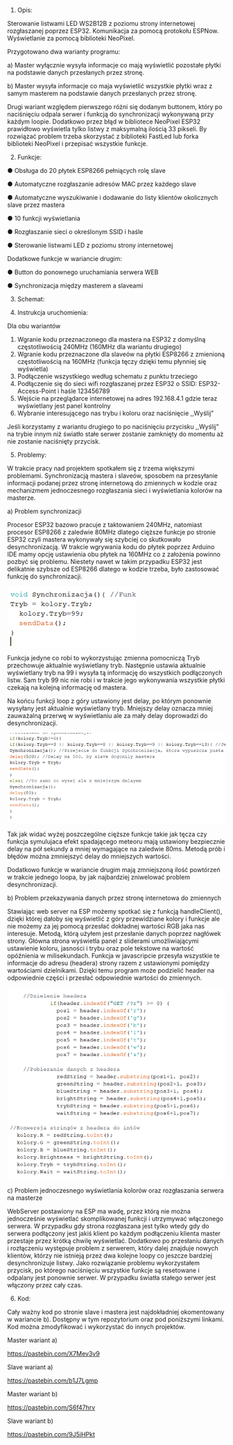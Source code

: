1.	Opis:

Sterowanie listwami LED WS2B12B z poziomu strony internetowej rozgłaszanej poprzez ESP32. Komunikacja za pomocą protokołu ESPNow. Wyświetlanie za pomocą biblioteki NeoPixel.

Przygotowano dwa warianty programu:

a)	Master wyłącznie wysyła informacje co mają wyświetlić pozostałe płytki na podstawie danych przesłanych przez stronę.

b)	Master wysyła informacje co maja wyświetlić wszystkie płytki wraz z samym masterem na podstawie danych przesłanych przez stronę.

Drugi wariant względem pierwszego różni się dodanym buttonem, który po naciśnięciu odpala serwer i funkcją do synchronizacji wykonywaną przy każdym loopie. Dodatkowo przez błąd w bibliotece NeoPixel ESP32 prawidłowo wyświetla tylko listwy z maksymalną ilością 33 pikseli. By rozwiązać problem trzeba skorzystać z biblioteki FastLed lub forka biblioteki NeoPixel i przepisać wszystkie funkcje.

2.	Funkcje:

●	Obsługa do 20 płytek ESP8266 pełniących rolę slave

●	Automatyczne rozgłaszanie adresów MAC przez każdego slave

●	Automatyczne wyszukiwanie i dodawanie do listy klientów okolicznych slave przez mastera

●	10 funkcji wyświetlania

●	Rozgłaszanie sieci o określonym SSID i haśle

●	Sterowanie listwami LED z poziomu strony internetowej

Dodatkowe funkcje w wariancie drugim:

●	Button do ponownego uruchamiania serwera WEB

●	Synchronizacja między masterem a slaveami

3.	Schemat:








4.	Instrukcja uruchomienia:

Dla obu wariantów

1.	Wgranie kodu przeznaczonego dla mastera na ESP32 z domyślną częstotliwością 240MHz (160MHz dla wariantu drugiego)
2.	Wgranie kodu przeznaczone dla slaveów na płytki ESP8266 z zmienioną częstotliwością na 160MHz (funkcja tęczy dzięki temu płynniej się wyświetla)
3.	Podłączenie wszystkiego według schematu z punktu trzeciego
4.	Podłączenie się do sieci wifi rozgłaszanej przez ESP32 o SSID: ESP32-Access-Point i haśle 123456789
5.	Wejście na przeglądarce internetowej na adres 192.168.4.1 gdzie teraz wyświetlany jest panel kontrolny
6.	Wybranie interesującego nas trybu i koloru oraz naciśnięcie ,,Wyślij”


Jeśli korzystamy z wariantu drugiego to po naciśnięciu przycisku ,,Wyślij” na trybie innym niż światło stałe serwer zostanie zamknięty do momentu aż nie zostanie naciśnięty przycisk.


5.	Problemy:

W trakcie pracy nad projektem spotkałem się z trzema większymi problemami. Synchronizacją mastera i slaveów, sposobem na przesyłanie informacji podanej przez stronę internetową do zmiennych w kodzie oraz mechanizmem jednoczesnego rozgłaszania sieci i wyświetlania kolorów na masterze.

a)	Problem synchronizacji

Procesor ESP32 bazowo pracuje z taktowaniem 240MHz, natomiast procesor ESP8266 z zaledwie 80MHz dlatego cięższe funkcje po stronie ESP32 czyli mastera wykonywały się szybciej co skutkowało desynchronizacją. W trakcie wgrywania kodu do płytek poprzez Arduino IDE mamy opcję ustawienia obu płytek na 160MHz co z założenia powinno pozbyć się problemu. Niestety nawet w takim przypadku ESP32 jest delikatnie szybsze od ESP8266 dlatego w kodzie trzeba, było zastosować funkcję do synchronizacji.


 ![Synchronizacja](Pics/Synchronizacja.png)


Funkcja jedyne co robi to wykorzystując zmienna pomocniczą Tryb przechowuje aktualnie wyświetlany tryb. Następnie ustawia aktualnie wyświetlany tryb na 99 i wysyła tą informację do wszystkich podłączonych listw. Sam tryb 99 nic nie robi i w trakcie jego wykonywania wszystkie płytki czekają na kolejną informację od mastera.



Na końcu funkcji loop z góry ustawiony jest delay, po którym ponownie wysyłany jest aktualnie wyświetlany tryb. Mniejszy delay oznacza mniej zauważalną przerwę w wyświetlaniu ale za mały delay doprowadzi do desynchronizacji.


![Synchronizacja2](Pics/Synchronizacja2.png)
 

Tak jak widać wyżej poszczególne cięższe funkcje takie jak tęcza czy funkcja symulujaca efekt spadającego meteoru mają ustawiony bezpiecznie delay na pół sekundy a mniej wymagające na zaledwie 80ms. Metodą prób i błędów można zmniejszyć delay do mniejszych wartości.

Dodatkowo funkcje w wariancie drugim mają zmniejszoną ilość powtórzeń w trakcie jednego loopa, by jak najbardziej zniwelować problem desynchronizacji.



b)	Problem przekazywania danych przez stronę internetowa do zmiennych

Stawiając web server na ESP możemy spotkać się z funkcją handleClient(), dzięki której dałoby się wyświetlić z góry przewidziane kolory i funkcje ale nie możemy za jej pomocą przesłać dokładnej wartości RGB jaka nas interesuje. Metodą, którą użyłem jest przesłanie danych poprzez nagłówek strony. Główna strona wyświetla panel z sliderami umożliwiającymi ustawienie koloru, jasności i trybu oraz pole tekstowe na wartość opóźnienia w milisekundach. Funkcja w javascripcie przesyła wszystkie te informacje do adresu (headera) strony razem z ustawionymi pomiędzy wartościami dzielnikami. Dzięki temu program może podzielić header na odpowiednie części i przesłać odpowiednie wartości do zmiennych.


![Header](Pics/Header.png)


c)	Problem jednoczesnego wyświetlania kolorów oraz rozgłaszania serwera na masterze

WebServer postawiony na ESP ma wadę, przez którą nie można jednocześnie wyświetlać skomplikowanej funkcji i utrzymywać włączonego serwera. W przypadku gdy strona rozgłaszana jest tylko wtedy gdy do serwera podłączony jest jakiś klient po każdym podłączeniu klienta master przestaje przez krótką chwilę wyświetlać. Dodatkowo po przesłaniu danych i rozłączeniu występuje problem z serwerem, który dalej znajduje nowych klientów, którzy nie istnieją przez dwa kolejne loopy co jeszcze bardziej desynchronizuje listwy. Jako rozwiązanie problemu wykorzystałem przycisk, po którego naciśnięciu wszystkie funkcje są resetowane i odpalany jest ponownie serwer. W przypadku światła stałego serwer jest włączony przez cały czas.



6.	Kod:

Cały ważny kod po stronie slave i mastera jest najdokładniej okomentowany w wariancie b). Dostępny w tym repozytorium oraz pod poniższymi linkami. Kod można zmodyfikować i wykorzystać do innych projektów.


Master wariant a)

https://pastebin.com/X7Mev3v9

Slave wariant a)

https://pastebin.com/b1J7Lgmp

Master wariant b)

https://pastebin.com/S6f47hrv

Slave wariant b)

https://pastebin.com/9J5iHPkt




